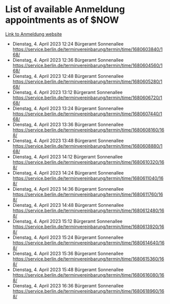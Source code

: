 # List of available Anmeldung appointments as of $NOW
[Link to Anmeldung website](https://service.berlin.de/terminvereinbarung/termin/tag.php?termin=1&anliegen[]=120686&dienstleisterlist=122210,122217,327316,122219,327312,122227,327314,122231,327346,122243,327348,122254,122252,329742,122260,329745,122262,329748,122271,327278,122273,327274,122277,327276,330436,122280,327294,122282,327290,122284,327292,122291,327270,122285,327266,122286,327264,122296,327268,150230,329760,122297,327286,122294,327284,122312,329763,122314,329775,122304,327330,122311,327334,122309,327332,317869,122281,327352,122279,329772,122283,122276,327324,122274,327326,122267,329766,122246,327318,122251,327320,122257,327322,122208,327298,122226,327300&herkunft=http%3A%2F%2Fservice.berlin.de%2Fdienstleistung%2F120686%2F)
- Dienstag, 4. April 2023 12:24 Bürgeramt Sonnenallee https://service.berlin.de/terminvereinbarung/termin/time/1680603840/168/
- Dienstag, 4. April 2023 12:36 Bürgeramt Sonnenallee https://service.berlin.de/terminvereinbarung/termin/time/1680604560/168/
- Dienstag, 4. April 2023 12:48 Bürgeramt Sonnenallee https://service.berlin.de/terminvereinbarung/termin/time/1680605280/168/
- Dienstag, 4. April 2023 13:12 Bürgeramt Sonnenallee https://service.berlin.de/terminvereinbarung/termin/time/1680606720/168/
- Dienstag, 4. April 2023 13:24 Bürgeramt Sonnenallee https://service.berlin.de/terminvereinbarung/termin/time/1680607440/168/
- Dienstag, 4. April 2023 13:36 Bürgeramt Sonnenallee https://service.berlin.de/terminvereinbarung/termin/time/1680608160/168/
- Dienstag, 4. April 2023 13:48 Bürgeramt Sonnenallee https://service.berlin.de/terminvereinbarung/termin/time/1680608880/168/
- Dienstag, 4. April 2023 14:12 Bürgeramt Sonnenallee https://service.berlin.de/terminvereinbarung/termin/time/1680610320/168/
- Dienstag, 4. April 2023 14:24 Bürgeramt Sonnenallee https://service.berlin.de/terminvereinbarung/termin/time/1680611040/168/
- Dienstag, 4. April 2023 14:36 Bürgeramt Sonnenallee https://service.berlin.de/terminvereinbarung/termin/time/1680611760/168/
- Dienstag, 4. April 2023 14:48 Bürgeramt Sonnenallee https://service.berlin.de/terminvereinbarung/termin/time/1680612480/168/
- Dienstag, 4. April 2023 15:12 Bürgeramt Sonnenallee https://service.berlin.de/terminvereinbarung/termin/time/1680613920/168/
- Dienstag, 4. April 2023 15:24 Bürgeramt Sonnenallee https://service.berlin.de/terminvereinbarung/termin/time/1680614640/168/
- Dienstag, 4. April 2023 15:36 Bürgeramt Sonnenallee https://service.berlin.de/terminvereinbarung/termin/time/1680615360/168/
- Dienstag, 4. April 2023 15:48 Bürgeramt Sonnenallee https://service.berlin.de/terminvereinbarung/termin/time/1680616080/168/
- Dienstag, 4. April 2023 16:36 Bürgeramt Sonnenallee https://service.berlin.de/terminvereinbarung/termin/time/1680618960/168/
